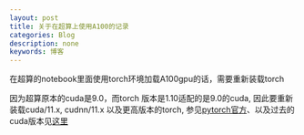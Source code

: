```yaml
---
layout: post
title: 关于在超算上使用A100的记录
categories: Blog
description: none
keywords: 博客
---
```


在超算的notebook里面使用torch环境加载A100gpu的话，需要重新装载torch



因为超算原本的cuda是9.0，而torch 版本是1.10适配的是9.0的cuda, 因此要重新装载cuda/11.x, cudnn/11.x 以及更高版本的torch, 参见[pytorch官方](https://pytorch.org/get-started/locally/)、以及过去的cuda版本见[这里](https://pytorch.org/get-started/previous-versions/)

